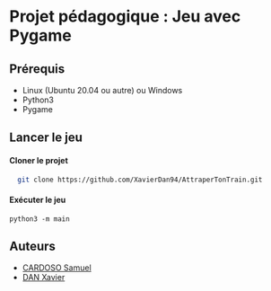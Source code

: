 # Projet pédagogique : Jeu avec Pygame

## Prérequis

- Linux (Ubuntu 20.04 ou autre) ou Windows
- Python3
- Pygame


## Lancer le jeu

#### Cloner le projet

```bash
  git clone https://github.com/XavierDan94/AttraperTonTrain.git
```

#### Exécuter le jeu

``` 
python3 -m main
``` 

## Auteurs
- [CARDOSO Samuel](https://github.com/scardoso-dev)
- [DAN Xavier](https://github.com/XavierDan94)